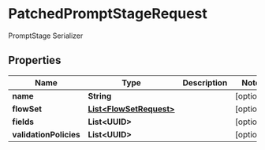 

# PatchedPromptStageRequest

PromptStage Serializer

## Properties

| Name | Type | Description | Notes |
|------------ | ------------- | ------------- | -------------|
|**name** | **String** |  |  [optional] |
|**flowSet** | [**List&lt;FlowSetRequest&gt;**](FlowSetRequest.md) |  |  [optional] |
|**fields** | **List&lt;UUID&gt;** |  |  [optional] |
|**validationPolicies** | **List&lt;UUID&gt;** |  |  [optional] |



